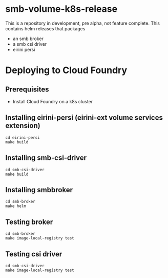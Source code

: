 # smb-volume-k8s-release
This is a repository in development, pre alpha, not feature complete.
This contains helm releases that packages

- an smb broker
- a smb csi driver
- eirini persi

# Deploying to Cloud Foundry
## Prerequisites
- Install Cloud Foundry on a k8s cluster

## Installing eirini-persi (eirini-ext volume services extension)
```
cd eirini-persi
make build
```

## Installing smb-csi-driver
```
cd smb-csi-driver
make build
```

## Installing smbbroker
```
cd smb-broker
make helm
```

## Testing broker
```
cd smb-broker
make image-local-registry test
```

## Testing csi driver
```
cd smb-csi-driver
make image-local-registry test
```
